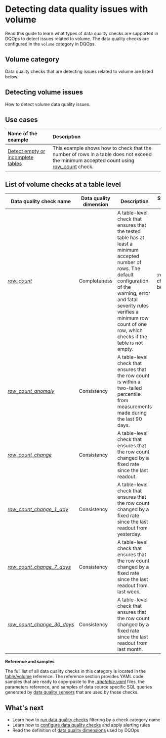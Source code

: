 # Detecting data quality issues with volume
Read this guide to learn what types of data quality checks are supported in DQOps to detect issues related to volume.
The data quality checks are configured in the `volume` category in DQOps.

## Volume category
Data quality checks that are detecting issues related to volume are listed below.

## Detecting volume issues
How to detect volume data quality issues.

## Use cases
| **Name of the example**                                                                                 | **Description**                                                                                                                                                             |
|:--------------------------------------------------------------------------------------------------------|:----------------------------------------------------------------------------------------------------------------------------------------------------------------------------|
| [Detect empty or incomplete tables](../examples/data-completeness/detect-empty-or-incomplete-tables.md) | This example shows how to check that the number of rows in a table does not exceed the minimum accepted count using [row_count](../checks/table/volume/row-count.md) check. |

## List of volume checks at a table level
| Data quality check name | Data quality dimension | Description | Standard check |
|-------------------------|------------------------|-------------|-------|
|[*row_count*](../checks/table/volume/row-count.md)|Completeness|A table-level check that ensures that the tested table has at least a minimum accepted number of rows. The default configuration of the warning, error and fatal severity rules verifies a minimum row count of one row, which checks if the table is not empty.|:material-check-bold:|
|[*row_count_anomaly*](../checks/table/volume/row-count-anomaly.md)|Consistency|A table-level check that ensures that the row count is within a two-tailed percentile from measurements made during the last 90 days.| |
|[*row_count_change*](../checks/table/volume/row-count-change.md)|Consistency|A table-level check that ensures that the row count changed by a fixed rate since the last readout.| |
|[*row_count_change_1_day*](../checks/table/volume/row-count-change-1-day.md)|Consistency|A table-level check that ensures that the row count changed by a fixed rate since the last readout from yesterday.| |
|[*row_count_change_7_days*](../checks/table/volume/row-count-change-7-days.md)|Consistency|A table-level check that ensures that the row count changed by a fixed rate since the last readout from last week.| |
|[*row_count_change_30_days*](../checks/table/volume/row-count-change-30-days.md)|Consistency|A table-level check that ensures that the row count changed by a fixed rate since the last readout from last month.| |


**Reference and samples**

The full list of all data quality checks in this category is located in the [table/volume](../checks/table/volume/index.md) reference.
The reference section provides YAML code samples that are ready to copy-paste to the [*.dqotable.yaml*](../reference/yaml/TableYaml.md) files,
the parameters reference, and samples of data source specific SQL queries generated by [data quality sensors](../dqo-concepts/definition-of-data-quality-sensors.md)
that are used by those checks.

## What's next
- Learn how to [run data quality checks](../dqo-concepts/running-data-quality-checks.md#targeting-a-category-of-checks) filtering by a check category name
- Learn how to [configure data quality checks](../dqo-concepts/configuring-data-quality-checks-and-rules.md) and apply alerting rules
- Read the definition of [data quality dimensions](../dqo-concepts/data-quality-dimensions.md) used by DQOps
